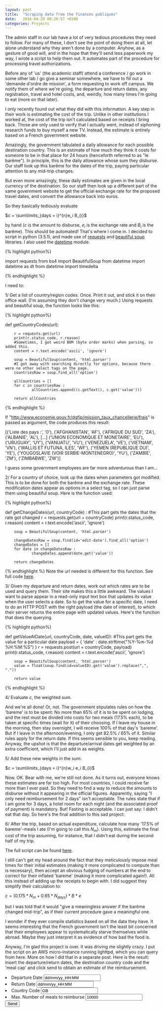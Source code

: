 ```yaml
---
layout: post
title:  "Scraping data from the finances publiques"
date:   2016-04-29 00:26:57 +0100
categories: Projects
---
```


The admin staff in our lab have a lot of very tedious procedures they need to follow. For many of these, I don't see the point of doing them at all, let alone understand why they aren't done by a computer. Anyhow, as a gesture of good will, and in the hope that they'll send less paperwork my way, I wrote a script to help them out. It automates part of the procedure for processing travel authorizations.

Before any of 'us' (the academic staff) attend a conference / go work in some other lab / go give a seminar somewhere, we have to fill out a 'demande d'ordre de mission', a form requesting to work off campus. We notify them of where we're going, the departure and return dates, any registration, travel and hotel costs, and, weirdly, how many times I'm going to eat (more on that later).

I only recently found out what they did with this information. A key step in their work is estimating the cost of the trip. Unlike in other institutions I worked at, the cost of the trip isn't calculated based on receipts I bring back. Those are only used to verify that I actually went, instead of siphoning research funds to buy myself a new TV. Instead, the estimate is entirely based on a French government website.

Amazingly, the government tabulated a daily allowance for each possible destination country. This is an estimate of how much they think it costs for someone to be in that place for 24 hours (henceforth referred to as "le barême"). In principle, this is the daily allowance whose sum they disburse. Our staff look up this barême for the dates of the trip, paying particular attention to any mid-trip changes. 

But even more amazingly, these daily estimates are given in the local currency of the destination. So our staff then look up a different part of the same government website to get the official exchange rate for the proposed travel dates, and convert the allowance back into euros. 

So they basically tediously evaluate

<script type="text/x-mathjax-config">
        MathJax.Hub.Config({tex2jax: {inlineMath: [['$','$'], ['\\(','\\)']]}});
</script>
<script type="text/javascript" async
  src="https://cdn.mathjax.org/mathjax/latest/MathJax.js?config=TeX-AMS_CHTML">
</script>

$c = \sum\limits_{days = i}^{n}e_i B_{i}$


by hand ($c$ is the amount to disburse, $e_i$ is the exchange rate and $B_i$ is the barême). This should be automated! That's where I come in. I decided to script in python (3.5.1), and made use of [requests] and [beautiful soup] libraries. I also used the [datetime] module.

{% highlight python%}

import requests
from bs4 import BeautifulSoup
from datetime import datetime as dt
from datetime import timedelta

{% endhighlight %}

I need to:

1/ Get a list of country/region codes. Once. Print it out, and stick it on their office wall. (I'm assuming they don't change very much.) Using requests and beautiful soup, the function looks like this:

{% highlight python%}

def getCountryCodes(url):
        
        r = requests.get(url)
        print(r.status_code, r.reason)
        #Sometimes, I got weird BOM (byte order marks) when parsing, so added this.
        content = r.text.encode('ascii', 'ignore')

        soup = BeautifulSoup(content, 'html.parser')
        #I got away with searching directly for options, because there were no other select tags on the page.
        countriesRaw = soup.find_all('option')

        allCountries = []
        for c in countriesRaw :
                allCountries.append((c.getText(), c.get('value')))
        
        return allCountries

{% endhighlight %}

If "http://www.economie.gouv.fr/dgfip/mission_taux_chancellerie/frais" is passed as argument, the code produces this result:

[('Liste des pays :', '0'), ('AFGHANISTAN', 'AF'), ('AFRIQUE DU SUD', 'ZA'), ('ALBANIE', 'AL'), [...] ('UNION ECONOMIQUE ET MONETAIRE', 'EU'), ('URUGUAY', 'UY'), ('VANUATU', 'VU'), ('VENEZUELA', 'VE'), ('VIETNAM', 'VN'), ('WALLIS ET FUTUNA, ILES', 'WF'), ('YEMEN (REPUBLIQUE DU)', 'YE'), ('YOUGOSLAVIE (VOIR SERBIE-MONTENEGRO)', 'YU'), ('ZAMBIE', 'ZM'), ('ZIMBABWE', 'ZW')]

I guess some government employees are far more adventurous than I am...

2/ For a country of choice, look up the dates when parameters got modified. This is to be done for both the barême and the exchange rate. These modification dates appear as options in a select tag, so I can just parse them using beautiful soup. Here is the function used:

{% highlight python%}

def getChangeDates(url, countryCode) :
        #This part gets the dates that the rate got changed
        r = requests.get(url + countryCode)
        print(r.status_code, r.reason)
        content = r.text.encode('ascii', 'ignore')

        soup = BeautifulSoup(content, 'html.parser')

        changeDatesRaw = soup.find(id='edit-date').find_all('option')
        changeDates = []
        for date in changeDatesRaw :
                changeDates.append(date.get('value'))

        return changeDates

{% endhighlight %}
Note the url needed is different for this function. See full code [here].

3/ Given my departure and return dates, work out which rates are to be used and query them. Their site makes this a little awkward. The values I want to parse appear in a read-only input text box that updates its value when the user selects a date. So to get the value for a specific date, I need to do an HTTP POST with the right payload (the date of interest), to which their server returns the entire page with updated values. Here's the function that does the querying.

{% highlight python%}

def getValueAtDate(url, countryCode, date, valueID):
        #This part gets the value for a particular date
        payload = {
                'date' : date.strftime("%Y-%m-%d %H:%M:%S")
        }
        r = requests.post(url + countryCode, payload)
        print(r.status_code, r.reason)
        content = r.text.encode('ascii', 'ignore')

        soup = BeautifulSoup(content, 'html.parser')
        value = float(soup.find(id=valueID).get('value').replace(",", "."))

        return value

{% endhighlight %}

4/ Evaluate $c$, the weighted sum.

And we're all done! Or, not. The government stipulates rules on how the 'bareme' is to be spent: No more than 65% of it is to be spent on lodging, and the rest must be divided into costs for two meals (17.5% each), to be taken at specific times (wait for it) of their choosing. If I leave my house in the morning, then stay overnight, I will receive 100% of that day's 'bareme'. But if I leave in the afternoon/evening, I only get 82.5% / 65% of it. Similar rules apply for the return date. If this seems sensible to you, keep reading. Anyway, the upshot is that the departure/arrival dates get weighted by an extra coefficient, which I'll just add in as weights.

5/ Add these new weights in the sum:

$c = \sum\limits_{days = i}^{n}w_i e_i B_{i}$

Now. OK. Bear with me, we're still not done. As it turns out, everyone knows these estimates are far too high. For most countries, I could receive far more than I ever paid. So they need to find a way to reduce the amounts to disburse without it appearing in the official figures. Apparently, saying "I only need reimbursement for 2 days" isn't acceptable. The rules state that if I am gone for 3 days, a hotel room for each night (and the associated proof of payment) is mandatory. But! Fasting is acceptable. I can just say: I didn't eat that day. So here's the final addition to this sad project:

6/ After the trip, based on actual expenditure, calculate how many '17.5% of bareme'-meals I ate (I'm going to call this $N_m$). Using this, estimate the final cost of the trip assuming, for instance, that I didn't eat during the second half of my trip. 

The full script can be found [here].

I still can't get my head around the fact that they meticulously impose meal times for their initial estimates (making it more complicated to compute than is necessary), then accept an obvious fudging of numbers at the end to correct for their inflated 'bareme' (making it more complicated again!). All this instead of adding up the receipts to begin with. 
I did suggest they simplify their calculation to: 

$c =  \left(0.175 * N_m + 0.65 * N_{days} \right) * B * e$

 but I was told that it would "give a meaningless answer if the barême changed mid-trip", as if their current procedure gave a meaningful one.

I wonder if they ever compile statistics based on all the data they have. It seems interesting that the French government isn't the least bit concerned that their employees appear to systematically starve themselves while abroad. Maybe they just interpret it as evidence of how bad the food is.

Anyway, I'm glad this project is over. It was driving me slightly crazy. I put the script on an AWS micro-instance running lighttpd, which you can query from here. More on how I did that in a separate post. Here is the result: Insert the departure/return dates, the destination country code and the 'meal cap' and click send to obtain an estimate of the reimbursement. 

<div>
	<form action="http://ec2-52-48-220-32.eu-west-1.compute.amazonaws.com/cgi-bin/scrapefp.py" method='get' id='info_trip'>
        <li> 
            <label for='departure_date'>Departure Date</label>
            <input type='text' id='departure_date' name='departure_date' value='dd/mm/yy_HH:MM'/>
        </li>
        <li>
            <label for='return_date'>Return Date</label>
            <input id='return_date' name='return_date' value='dd/mm/yy_HH:MM'/>
        </li>
        <li>
            <label for='country_code'>Country Code</label>
            <input type='text' id='country_code' name='country_code' value='GB'/>
        </li>
        <li>
            <label for='meal_cap'>Max. Number of meals to reimburse</label>
            <input type='text' id='meal_cap' name='meal_cap' value='10000'>
        </li>
        <input type='submit' value="Send">
	</form>
    
	
</div>


[requests]: http://docs.python-requests.org/en/master/#
[beautiful soup]: https://www.crummy.com/software/BeautifulSoup/bs4/doc/
[datetime]: https://docs.python.org/2/library/datetime.html
[here]: https://github.com/Stok/scrapefp/blob/master/cgi-bin/scrapefp.py

